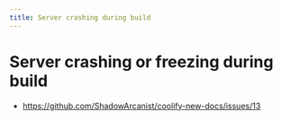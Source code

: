 ```yaml
---
title: Server crashing during build
---
```


# Server crashing or freezing during build
- https://github.com/ShadowArcanist/coolify-new-docs/issues/13